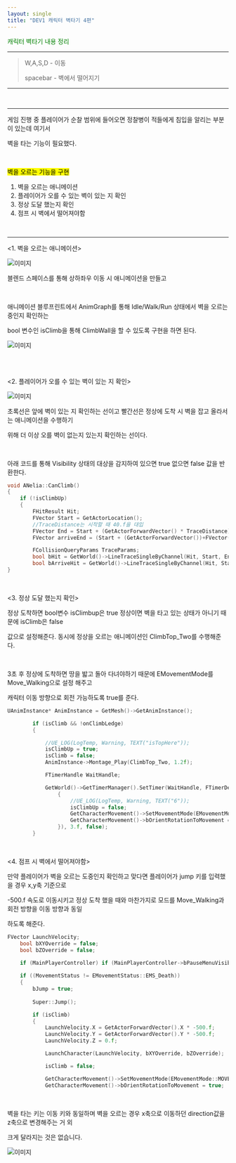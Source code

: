 ```yaml
---
layout: single
title: "DEV1 캐릭터 벽타기 4편"
---
```


<span style = "color:green">캐릭터 벽타기 내용 정리</span>

***

> W,A,S,D - 이동
>
> spacebar - 벽에서 떨어지기

***

<br/>

***

게임 진행 중 플레이어가 순찰 범위에 들어오면 정찰병이 적들에게 침입을 알리는 부분이 있는데 여기서 

벽을 타는 기능이 필요했다.

<br/>

<mark>벽을 오르는 기능을 구현</mark>

1. 벽을 오르는 애니메이션
2. 플레이어가 오를 수 있는 벽이 있는 지 확인
3. 정상 도달 했는지 확인
4. 점프 시 벽에서 떨어져야함

<br/>

---

<1. 벽을 오르는 애니메이션>

![이미지](/img/climb_blend.PNG)

블렌드 스페이스를 통해 상하좌우 이동 시 애니메이션을 만들고 

<br/>

애니메이션 블루프린트에서 AnimGraph를 통해 Idle/Walk/Run 상태에서 벽을 오르는 중인지 확인하는 

bool 변수인 isClimb을 통해 ClimbWall을 할 수 있도록 구현을 하면 된다.

![이미지](/img/locomotion_clilmb.JPG)

</br>

</br>

<2. 플레이어가 오를 수 있는 벽이 있는 지 확인>

![이미지](/img/climb_line.PNG)

초록선은 앞에 벽이 있는 지 확인하는 선이고 빨간선은 정상에 도착 시 벽을 잡고 올라서는 애니메이션을 수행하기 

위해 더 이상 오를 벽이 없는지 있는지 확인하는 선이다.

</br>

아래 코드를 통해 Visibility 상태의 대상을 감지하여 있으면 true 없으면 false 값을 반환한다.

```c++
void ANelia::CanClimb()
{
	if (!isClimbUp)
	{
		FHitResult Hit;
		FVector Start = GetActorLocation();
		//TraceDistance는 시작할 때 40.f을 대입
		FVector End = Start + (GetActorForwardVector() * TraceDistance);
		FVector arriveEnd = (Start + (GetActorForwardVector())+FVector(0.f, 0.f, 135.f) + (GetActorForwardVector() * TraceDistance));

		FCollisionQueryParams TraceParams;
		bool bHit = GetWorld()->LineTraceSingleByChannel(Hit, Start, End, ECC_Visibility, TraceParams);
		bool bArriveHit = GetWorld()->LineTraceSingleByChannel(Hit, Start, arriveEnd, ECC_Visibility, TraceParams);
}
```

</br>

<3. 정상 도달 했는지 확인>

정상 도착하면 bool변수 isClimbup은 true 정상이면 벽을 타고 있는 상태가 아니기 때문에 isClimb은 false 

값으로 설정해준다. 동시에 정상을 오르는 애니메이션인 ClimbTop_Two를 수행해준다. 

</br>

3초 후 정상에 도착하면 땅을 밟고 돌아 다녀야하기 때문에 EMovementMode를 Move_Walking으로 설정 해주고

캐릭터 이동 방향으로 회전 가능하도록 true를 준다.

```c++
UAnimInstance* AnimInstance = GetMesh()->GetAnimInstance();

		if (isClimb && !onClimbLedge)
		{

			//UE_LOG(LogTemp, Warning, TEXT("isTopHere"));
			isClimbUp = true;
			isClimb = false;
			AnimInstance->Montage_Play(ClimbTop_Two, 1.2f);

			FTimerHandle WaitHandle;

			GetWorld()->GetTimerManager().SetTimer(WaitHandle, FTimerDelegate::CreateLambda([&]()
				{
					//UE_LOG(LogTemp, Warning, TEXT("6"));
					isClimbUp = false;
					GetCharacterMovement()->SetMovementMode(EMovementMode::MOVE_Walking);
					GetCharacterMovement()->bOrientRotationToMovement = true;
				}), 3.f, false);
		}
```

</br>

<4. 점프 시 벽에서 떨어져야함>

만약 플레이어가 벽을 오르는 도중인지 확인하고 맞다면 플레이어가 jump 키를 입력했을 경우 x,y축 기준으로 

-500.f 속도로 이동시키고 정상 도착 했을 때와 마찬가지로 모드를 Move_Walking과 회전 방향을 이동 방향과 동일

하도록 해준다.

```c++
FVector LaunchVelocity;
	bool bXYOverride = false;
	bool bZOverride = false;
	
	if (MainPlayerController) if (MainPlayerController->bPauseMenuVisible) return;

	if ((MovementStatus != EMovementStatus::EMS_Death))
	{
		bJump = true;
		
		Super::Jump();

		if (isClimb)
		{
			LaunchVelocity.X = GetActorForwardVector().X * -500.f;
			LaunchVelocity.Y = GetActorForwardVector().Y * -500.f;
			LaunchVelocity.Z = 0.f;

			LaunchCharacter(LaunchVelocity, bXYOverride, bZOverride);

			isClimb = false;

			GetCharacterMovement()->SetMovementMode(EMovementMode::MOVE_Walking);
			GetCharacterMovement()->bOrientRotationToMovement = true; 
```

</br>

벽을 타는 키는 이동 키와 동일하며 벽을 오르는 경우 x축으로 이동하던 direction값을 z축으로 변경해주는 거 외

크게 달라지는 것은 없습니다. 

![이미지](/img/yaw.JPG)